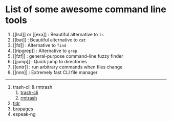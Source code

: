 # List of some awesome command line tools 
1. [[lsd]] or [[exa]] : Beautiful alternative to `ls`
2. [[bat]] : Beautiful alternative to `cat`
3. [[fd]] : Alternative to `find`
4. [[ripgrep]] : Alternative to `grep`
5. [[fzf]] : general-purpose command-line fuzzy finder
6. [[jump]] : Quick jump to directories 
7. [[entr]] : run arbitrary commands when files change
8. [[nnn]] : Extremely fast CLI file manager

---
1. trash-cli & rmtrash 
	1. [trash-cli](https://github.com/andreafrancia/trash-cli)
	2. [rmtrash](https://github.com/PhrozenByte/rmtrash)
2. [tldr](https://github.com/tldr-pages/tldr)
3. [bropages](https://github.com/pjmp/bropages)
4. espeak-ng